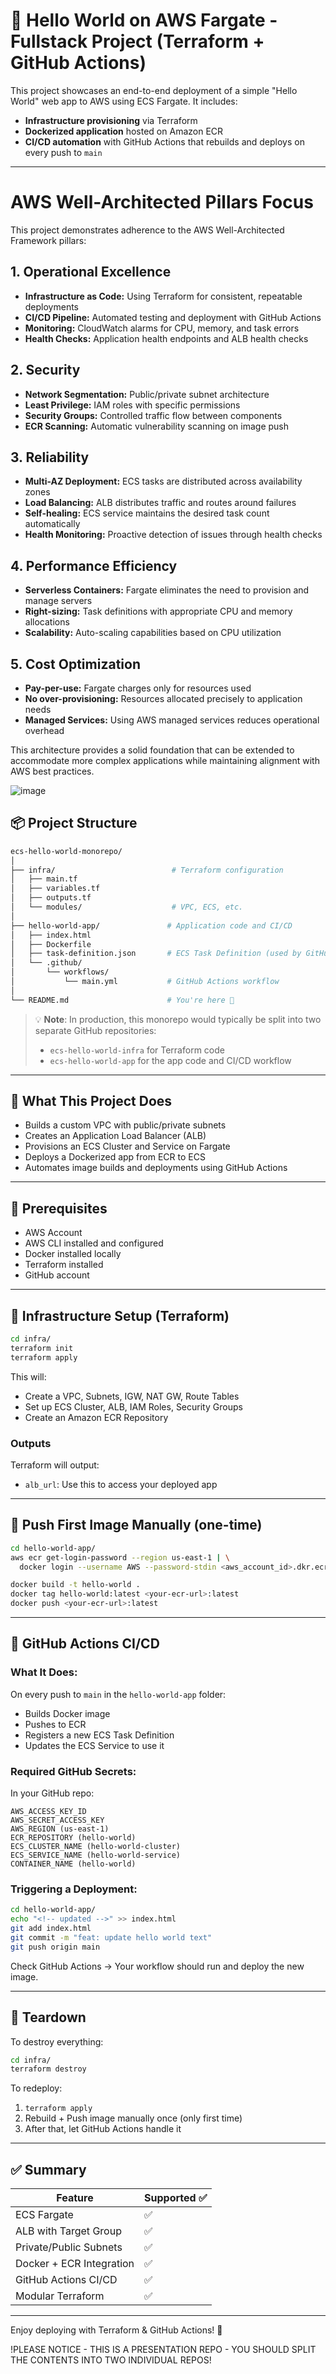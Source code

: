 # 🚀 Hello World on AWS Fargate - Fullstack Project (Terraform + GitHub Actions)

This project showcases an end-to-end deployment of a simple "Hello World" web app to AWS using ECS Fargate. It includes:

* **Infrastructure provisioning** via Terraform
* **Dockerized application** hosted on Amazon ECR
* **CI/CD automation** with GitHub Actions that rebuilds and deploys on every push to `main`

---
# AWS Well-Architected Pillars Focus

This project demonstrates adherence to the AWS Well-Architected Framework pillars:

## 1. Operational Excellence

* **Infrastructure as Code:** Using Terraform for consistent, repeatable deployments
* **CI/CD Pipeline:** Automated testing and deployment with GitHub Actions
* **Monitoring:** CloudWatch alarms for CPU, memory, and task errors
* **Health Checks:** Application health endpoints and ALB health checks

## 2. Security

* **Network Segmentation:** Public/private subnet architecture
* **Least Privilege:** IAM roles with specific permissions
* **Security Groups:** Controlled traffic flow between components
* **ECR Scanning:** Automatic vulnerability scanning on image push

## 3. Reliability

* **Multi-AZ Deployment:** ECS tasks are distributed across availability zones
* **Load Balancing:** ALB distributes traffic and routes around failures
* **Self-healing:** ECS service maintains the desired task count automatically
* **Health Monitoring:** Proactive detection of issues through health checks

## 4. Performance Efficiency

* **Serverless Containers:** Fargate eliminates the need to provision and manage servers
* **Right-sizing:** Task definitions with appropriate CPU and memory allocations
* **Scalability:** Auto-scaling capabilities based on CPU utilization

## 5. Cost Optimization

* **Pay-per-use:** Fargate charges only for resources used
* **No over-provisioning:** Resources allocated precisely to application needs
* **Managed Services:** Using AWS managed services reduces operational overhead

This architecture provides a solid foundation that can be extended to accommodate more complex applications while maintaining alignment with AWS best practices.

![image](https://github.com/user-attachments/assets/8996ad73-def5-470a-ba67-54e2c34754fd)


## 📦 Project Structure

```bash
ecs-hello-world-monorepo/
│
├── infra/                          # Terraform configuration
│   ├── main.tf
│   ├── variables.tf
│   ├── outputs.tf
│   └── modules/                    # VPC, ECS, etc.
│
├── hello-world-app/               # Application code and CI/CD
│   ├── index.html
│   ├── Dockerfile
│   ├── task-definition.json       # ECS Task Definition (used by GitHub Actions)
│   └── .github/
│       └── workflows/
│           └── main.yml           # GitHub Actions workflow
│
└── README.md                      # You're here 🚀
```

> 💡 **Note**: In production, this monorepo would typically be split into two separate GitHub repositories:
>
> * `ecs-hello-world-infra` for Terraform code
> * `ecs-hello-world-app` for the app code and CI/CD workflow

---

## 🎯 What This Project Does

* Builds a custom VPC with public/private subnets
* Creates an Application Load Balancer (ALB)
* Provisions an ECS Cluster and Service on Fargate
* Deploys a Dockerized app from ECR to ECS
* Automates image builds and deployments using GitHub Actions

---

## 🔧 Prerequisites

* AWS Account
* AWS CLI installed and configured
* Docker installed locally
* Terraform installed
* GitHub account

---

## 🧱 Infrastructure Setup (Terraform)

```bash
cd infra/
terraform init
terraform apply
```

This will:

* Create a VPC, Subnets, IGW, NAT GW, Route Tables
* Set up ECS Cluster, ALB, IAM Roles, Security Groups
* Create an Amazon ECR Repository

### Outputs

Terraform will output:

* `alb_url`: Use this to access your deployed app

---

## 🐳 Push First Image Manually (one-time)

```bash
cd hello-world-app/
aws ecr get-login-password --region us-east-1 | \
  docker login --username AWS --password-stdin <aws_account_id>.dkr.ecr.us-east-1.amazonaws.com

docker build -t hello-world .
docker tag hello-world:latest <your-ecr-url>:latest
docker push <your-ecr-url>:latest
```

---

## 🔁 GitHub Actions CI/CD

### What It Does:

On every push to `main` in the `hello-world-app` folder:

* Builds Docker image
* Pushes to ECR
* Registers a new ECS Task Definition
* Updates the ECS Service to use it

### Required GitHub Secrets:

In your GitHub repo:

```
AWS_ACCESS_KEY_ID
AWS_SECRET_ACCESS_KEY
AWS_REGION (us-east-1)
ECR_REPOSITORY (hello-world)
ECS_CLUSTER_NAME (hello-world-cluster)
ECS_SERVICE_NAME (hello-world-service)
CONTAINER_NAME (hello-world)
```

### Triggering a Deployment:

```bash
cd hello-world-app/
echo "<!-- updated -->" >> index.html
git add index.html
git commit -m "feat: update hello world text"
git push origin main
```

Check GitHub Actions → Your workflow should run and deploy the new image.

---

## 🧹 Teardown

To destroy everything:

```bash
cd infra/
terraform destroy
```

To redeploy:

1. `terraform apply`
2. Rebuild + Push image manually once (only first time)
3. After that, let GitHub Actions handle it

---

## ✅ Summary

| Feature                  | Supported ✅ |
| ------------------------ | ----------- |
| ECS Fargate              | ✅           |
| ALB with Target Group    | ✅           |
| Private/Public Subnets   | ✅           |
| Docker + ECR Integration | ✅           |
| GitHub Actions CI/CD     | ✅           |
| Modular Terraform        | ✅           |

---

Enjoy deploying with Terraform & GitHub Actions! 🎉

!PLEASE NOTICE - THIS IS A PRESENTATION REPO - YOU SHOULD SPLIT THE CONTENTS INTO TWO INDIVIDUAL REPOS!
